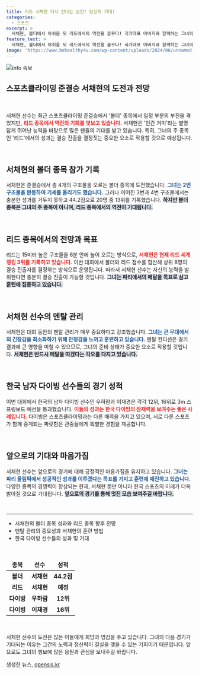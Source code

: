 ```yaml
---
title: 리드 서채현 다시 만나는 순간! 당신의 기대!
categories:
  - 스포츠
excerpt: >
  서채현, 볼더에서 아쉬움 뒤 리드에서의 역전을 꿈꾸다! 국가대표 아버지와 함께하는 그녀의 메달 목표는 과연 이루어질까? 파리에서의 긴장감 가득한 도전을 기대하세요!
feature_text: >
  서채현, 볼더에서 아쉬움 뒤 리드에서의 역전을 꿈꾸다! 국가대표 아버지와 함께하는 그녀의 메달 목표는 과연 이루어질까? 파리에서의 긴장감 가득한 도전을 기대하세요!
image: 'https://www.behealthy4u.com/wp-content/uploads/2024/06/unnamed-file.png'
---
```


<p><img src="https://www.behealthy4u.com/wp-content/uploads/2024/06/unnamed-file.png" alt="info 속보" /></p>

<h2 data-ke-size="size26">스포츠클라이밍 준결승 서채현의 도전과 전망</h2>

<p data-ke-size="size16">&nbsp;</p>

<p>서채현 선수는 최근 스포츠클라이밍 준결승에서 '볼더' 종목에서 일정 부분의 부진을 겪었지만, <b><span style="color: #ee2323;">리드 종목에서 역전의 기회를 엿보고 있습니다.</span></b> 서채현은 '인간 거미'라는 별명답게 뛰어난 능력을 바탕으로 많은 팬들의 기대를 받고 있습니다. 특히, 그녀의 주 종목인 '리드'에서의 성과는 결승 진출을 결정짓는 중요한 요소로 작용할 것으로 예상됩니다.</p>

<p data-ke-size="size16">&nbsp;</p>

<h2>서채현의 볼더 종목 참가 기록</h2>

<p>서채현은 준결승에서 총 4개의 구조물을 오르는 볼더 종목에 도전했습니다. <b><span style="color: #1a5490;">그녀는 2번 구조물을 완등하여 기세를 올리기도 했습니다.</span></b> 그러나 이어진 3번과 4번 구조물에서는 충분한 성과를 거두지 못하고 44.2점으로 20명 중 13위를 기록했습니다. <b><span style="background-color: #21538527;">하지만 볼더 종목은 그녀의 주 종목이 아니며, 리드 종목에서의 역전이 기대됩니다.</span></b></p>

<p data-ke-size="size16">&nbsp;</p>

<h2>리드 종목에서의 전망과 목표</h2>

<p>리드는 15미터 높은 구조물을 6분 안에 높이 오르는 방식으로, <b><span style="color: #ee2323;">서채현은 현재 리드 세계랭킹 3위를 기록하고 있습니다.</span></b> 이번 대회에서 볼더와 리드 점수를 합산해 상위 8명의 결승 진출자를 결정하는 방식으로 운영됩니다. 따라서 서채현 선수는 자신의 능력을 발휘한다면 충분히 결승 진출이 가능할 것입니다. <b><span style="background-color: #21538527;">그녀는 파리에서의 메달을 목표로 삼고 훈련에 집중하고 있습니다.</span></b></p>

<p data-ke-size="size16">&nbsp;</p>

<h2>서채현 선수의 멘탈 관리</h2>

<p>서채현은 대회 동안의 멘탈 관리가 매우 중요하다고 강조했습니다. <b><span style="color: #1a5490;">그녀는 큰 무대에서의 긴장감을 최소화하기 위해 안정감을 느끼고 훈련하고 있습니다.</span></b> 멘탈 컨디션은 경기 결과에 큰 영향을 미칠 수 있으므로, 그녀의 준비 상태가 중요한 요소로 작용할 것입니다. <b><span style="background-color: #21538527;">서채현은 반드시 메달을 따겠다는 각오를 다지고 있습니다.</span></b></p>

<p data-ke-size="size16">&nbsp;</p>

<h2>한국 남자 다이빙 선수들의 경기 성적</h2>

<p>이번 대회에서 한국의 남자 다이빙 선수인 우하람과 이재경은 각각 12위, 16위로 3m 스프링보드 예선을 통과했습니다. <b><span style="color: #ee2323;">이들의 성과는 한국 다이빙의 잠재력을 보여주는 좋은 사례입니다.</span></b> 다이빙은 스포츠클라이밍과는 다른 매력을 가지고 있으며, 서로 다른 스포츠가 함께 중계되는 짜릿함은 관중들에게 특별한 경험을 제공합니다.</p>

<p data-ke-size="size16">&nbsp;</p>

<h2>앞으로의 기대와 마음가짐</h2>

<p>서채현 선수는 앞으로의 경기에 대해 긍정적인 마음가짐을 유지하고 있습니다. <b><span style="color: #1a5490;">그녀는 파리 올림픽에서 성공적인 성과를 이루겠다는 목표를 가지고 훈련에 매진하고 있습니다.</span></b> 다양한 종목의 경쟁력이 향상되는 현재, 서채현 뿐만 아니라 한국 스포츠의 미래가 더욱 밝아질 것으로 기대됩니다. <b><span style="background-color: #21538527;">앞으로의 경기를 통해 멋진 모습 보여주길 바랍니다.</span></b></p>

<p data-ke-size="size16">&nbsp;</p>

<hr>

<ul>
    <li>서채현의 볼더 종목 성과와 리드 종목 향후 전망</li>
    <li>멘탈 관리의 중요성과 서채현의 훈련 방법</li>
    <li>한국 다이빙 선수들의 성과 및 기대</li>
</ul>

<p data-ke-size="size16">&nbsp;</p>

<table style="width: 100%; border-collapse: collapse;">
    <thead>
        <tr>
            <td style="text-align: center; height: 30px;"><b>종목</b></td>
            <td style="text-align: center; height: 30px;"><b>선수</b></td>
            <td style="text-align: center; height: 30px;"><b>성적</b></td>
        </tr>
    </thead>
    <tbody>
        <tr>
            <td style="text-align: center; height: 17px;"><b>볼더</b></td>
            <td style="text-align: center; height: 17px;"><b>서채현</b></td>
            <td style="text-align: center; height: 17px;"><b>44.2점</b></td>
        </tr>
        <tr>
            <td style="text-align: center; height: 17px;"><b>리드</b></td>
            <td style="text-align: center; height: 17px;"><b>서채현</b></td>
            <td style="text-align: center; height: 17px;"><b>예정</b></td>
        </tr>
        <tr>
            <td style="text-align: center; height: 17px;"><b>다이빙</b></td>
            <td style="text-align: center; height: 17px;"><b>우하람</b></td>
            <td style="text-align: center; height: 17px;"><b>12위</b></td>
        </tr>
        <tr>
            <td style="text-align: center; height: 17px;"><b>다이빙</b></td>
            <td style="text-align: center; height: 17px;"><b>이재경</b></td>
            <td style="text-align: center; height: 17px;"><b>16위</b></td>
        </tr>
    </tbody>
</table> 

<p data-ke-size="size16">&nbsp;</p> 

<p>서채현 선수의 도전은 많은 이들에게 희망과 영감을 주고 있습니다. 그녀의 다음 경기가 기대되는 이유는 그간의 노력과 정신력이 결실을 맺을 수 있는 기회이기 때문입니다. 앞으로도 그녀의 행보에 많은 응원과 관심을 보내주길 바랍니다.</p>
생생한 뉴스, <a href="https://opensis.kr" rel="dofollow">opensis.kr</a>


